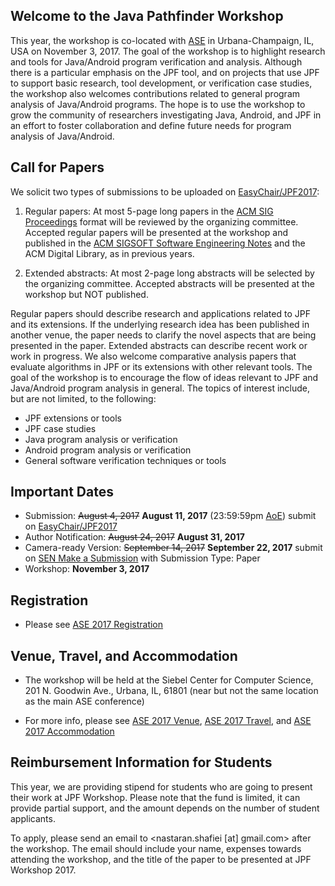 ## Welcome to the Java Pathfinder Workshop

This year, the workshop is co-located with [ASE](http://ase2017.org) in Urbana-Champaign, IL, USA on November 3, 2017. The goal of the workshop is to highlight research and tools for Java/Android program verification and analysis. Although there is a particular emphasis on the JPF tool, and on projects that use JPF to support basic research, tool development, or verification case studies, the workshop also welcomes contributions related to general program analysis of Java/Android programs. The hope is to use the workshop to grow the community of researchers investigating Java, Android, and JPF in an effort to foster collaboration and define future needs for program analysis of Java/Android.

## Call for Papers

We solicit two types of submissions to be uploaded on [EasyChair/JPF2017](https://easychair.org/conferences/?conf=jpf2017):

1. Regular papers: At most 5-page long papers in the [ACM SIG Proceedings](http://www.acm.org/publications/proceedings-template) format will be reviewed by the organizing committee. Accepted regular papers will be presented at the workshop and published in the [ACM SIGSOFT Software Engineering Notes](https://www.sigsoft.org/SEN) and the ACM Digital Library, as in previous years.

2. Extended abstracts: At most 2-page long abstracts will be selected by the organizing committee. Accepted abstracts will be presented at the workshop but NOT published.

Regular papers should describe research and applications related to JPF and its extensions. If the underlying research idea has been published in another venue, the paper needs to clarify the novel aspects that are being presented in the paper. Extended abstracts can describe recent work or work in progress. We also welcome comparative analysis papers that evaluate algorithms in JPF or its extensions with other relevant tools. The goal of the workshop is to encourage the flow of ideas relevant to JPF and Java/Android program analysis in general. The topics of interest include, but are not limited, to the following:

 * JPF extensions or tools
 * JPF case studies
 * Java program analysis or verification
 * Android program analysis or verification
 * General software verification techniques or tools

## Important Dates

* Submission: ~~August 4, 2017~~ **August 11, 2017** (23:59:59pm [AoE](https://en.wikipedia.org/wiki/Anywhere_on_Earth)) submit on [EasyChair/JPF2017](https://easychair.org/conferences/?conf=jpf2017)
* Author Notification: ~~August 24, 2017~~ **August 31, 2017**
* Camera-ready Version: ~~September 14, 2017~~ **September 22, 2017** submit on [SEN Make a Submission](https://sen.sigsoft.org/submit) with Submission Type: Paper
* Workshop: **November 3, 2017**

## Registration

* Please see [ASE 2017 Registration](http://ase2017.org/registration)

## Venue, Travel, and Accommodation

* The workshop will be held at the Siebel Center for Computer Science, 201 N. Goodwin Ave., Urbana, IL, 61801 (near but not the same location as the main ASE conference)

* For more info, please see [ASE 2017 Venue](http://ase2017.org/venue), [ASE 2017 Travel](http://ase2017.org/travel), and [ASE 2017 Accommodation](http://ase2017.org/accommodation)

## Reimbursement Information for Students
This year, we are providing stipend for students who are going to present their work at JPF Workshop. Please note that the fund is limited, it can provide partial support, and the amount depends on the number of student applicants.

To apply, please send an email to \<nastaran.shafiei [at] gmail.com\> after the workshop. The email should include your name, expenses towards attending the workshop, and the title of the paper to be presented at JPF Workshop 2017.
